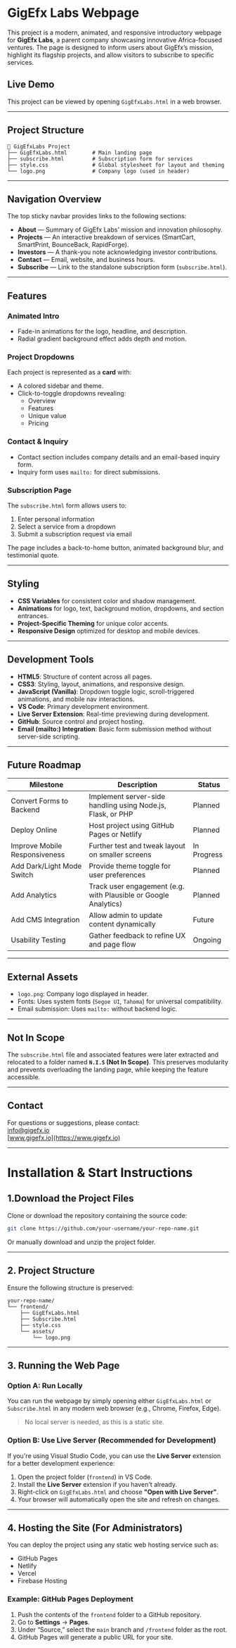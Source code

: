 
# GigEfx Labs Webpage 

This project is a modern, animated, and responsive introductory webpage for **GigEfx Labs**, a parent company showcasing innovative Africa-focused ventures. The page is designed to inform users about GigEfx’s mission, highlight its flagship projects, and allow visitors to subscribe to specific services.

## Live Demo

This project can be viewed by opening `GigEfxLabs.html` in a web browser.

---

## Project Structure

```
📂 GigEfxLabs Project
├── GigEfxLabs.html        # Main landing page
├── subscribe.html         # Subscription form for services
├── style.css              # Global stylesheet for layout and theming
└── logo.png               # Company logo (used in header)
```

---

## Navigation Overview

The top sticky navbar provides links to the following sections:

- **About** — Summary of GigEfx Labs’ mission and innovation philosophy.
- **Projects** — An interactive breakdown of services (SmartCart, SmartPrint, BounceBack, RapidForge).
- **Investors** — A thank-you note acknowledging investor contributions.
- **Contact** — Email, website, and business hours.
- **Subscribe** — Link to the standalone subscription form (`subscribe.html`).

---

## Features

### Animated Intro

- Fade-in animations for the logo, headline, and description.
- Radial gradient background effect adds depth and motion.

### Project Dropdowns

Each project is represented as a **card** with:
- A colored sidebar and theme.
- Click-to-toggle dropdowns revealing:
  - Overview
  - Features
  - Unique value
  - Pricing

### Contact & Inquiry

- Contact section includes company details and an email-based inquiry form.
- Inquiry form uses `mailto:` for direct submissions.

### Subscription Page

The `subscribe.html` form allows users to:
1. Enter personal information
2. Select a service from a dropdown
3. Submit a subscription request via email

The page includes a back-to-home button, animated background blur, and testimonial quote.

---

## Styling

- **CSS Variables** for consistent color and shadow management.
- **Animations** for logo, text, background motion, dropdowns, and section entrances.
- **Project-Specific Theming** for unique color accents.
- **Responsive Design** optimized for desktop and mobile devices.

---

## Development Tools

- **HTML5**: Structure of content across all pages.
- **CSS3**: Styling, layout, animations, and responsive design.
- **JavaScript (Vanilla)**: Dropdown toggle logic, scroll-triggered animations, and mobile nav interactions.
- **VS Code**: Primary development environment.
- **Live Server Extension**: Real-time previewing during development.
- **GitHub**: Source control and project hosting.
- **Email (mailto:) Integration**: Basic form submission method without server-side scripting.

---

## Future Roadmap

| Milestone                          | Description                                                    | Status     |
|------------------------------------|----------------------------------------------------------------|------------|
| Convert Forms to Backend        | Implement server-side handling using Node.js, Flask, or PHP    | Planned    |
| Deploy Online                   | Host project using GitHub Pages or Netlify                     | Planned    |
| Improve Mobile Responsiveness   | Further test and tweak layout on smaller screens               | In Progress|
| Add Dark/Light Mode Switch      | Provide theme toggle for user preferences                      | Planned    |
| Add Analytics                   | Track user engagement (e.g. with Plausible or Google Analytics)| Planned    |
| Add CMS Integration             | Allow admin to update content dynamically                      | Future     |
| Usability Testing               | Gather feedback to refine UX and page flow                     | Ongoing    |

---

## External Assets

- `logo.png`: Company logo displayed in header.
- Fonts: Uses system fonts (`Segoe UI`, `Tahoma`) for universal compatibility.
- Email submission: Uses `mailto:` without backend logic.

---

## Not In Scope

The `subscribe.html` file and associated features were later extracted and relocated to a folder named **`N.I.S` (Not In Scope)**. This preserves modularity and prevents overloading the landing page, while keeping the feature accessible.

---

## Contact

For questions or suggestions, please contact:  
[info@gigefx.io](mailto:info@gigefx.io)  
[www.gigefx.io](https://www.gigefx.io)

---

# Installation & Start Instructions

## 1.Download the Project Files

Clone or download the repository containing the source code:

```bash
git clone https://github.com/your-username/your-repo-name.git
```

Or manually download and unzip the project folder.

---

## 2. Project Structure

Ensure the following structure is preserved:

```
your-repo-name/
└── frontend/
    ├── GigEfxLabs.html
    ├── Subscribe.html
    ├── style.css
    └── assets/
        └── logo.png
```

---

## 3. Running the Web Page

### Option A: Run Locally

You can run the webpage by simply opening either `GigEfxLabs.html` or `Subscribe.html` in any modern web browser (e.g., Chrome, Firefox, Edge).

> No local server is needed, as this is a static site.

### Option B: Use Live Server (Recommended for Development)

If you're using Visual Studio Code, you can use the **Live Server** extension for a better development experience:

1. Open the project folder (`frontend`) in VS Code.
2. Install the **Live Server** extension if you haven't already.
3. Right-click on `GigEfxLabs.html` and choose **"Open with Live Server"**.
4. Your browser will automatically open the site and refresh on changes.

---

## 4. Hosting the Site (For Administrators)

You can deploy the project using any static web hosting service such as:

- GitHub Pages
- Netlify
- Vercel
- Firebase Hosting

### Example: GitHub Pages Deployment

1. Push the contents of the `frontend` folder to a GitHub repository.
2. Go to **Settings** → **Pages**.
3. Under “Source,” select the `main` branch and `/frontend` folder as the root.
4. GitHub Pages will generate a public URL for your site.